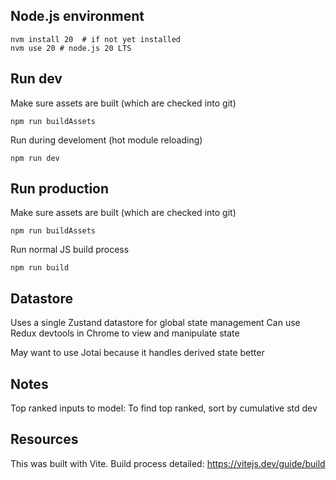 ## Node.js environment

```
nvm install 20  # if not yet installed
nvm use 20 # node.js 20 LTS
```

## Run dev

Make sure assets are built (which are checked into git)

```
npm run buildAssets
```

Run during develoment (hot module reloading)

```
npm run dev
```

## Run production

Make sure assets are built (which are checked into git)

```
npm run buildAssets
```

Run normal JS build process

```
npm run build
```

## Datastore

Uses a single Zustand datastore for global state management
Can use Redux devtools in Chrome to view and manipulate state

May want to use Jotai because it handles derived state better

## Notes

Top ranked inputs to model: To find top ranked, sort by cumulative std dev

## Resources

This was built with Vite.
Build process detailed: https://vitejs.dev/guide/build
